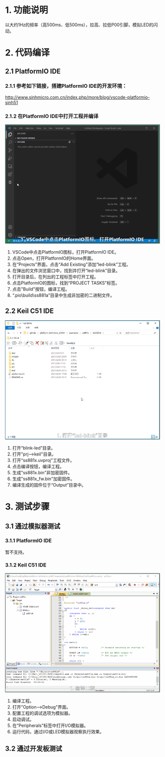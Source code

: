 # 1. 功能说明
以大约1Hz的频率（高500ms、低500ms），拉高、拉低P00引脚，模拟LED的闪动。

# 2. 代码编译

## 2.1 PlatformIO IDE

### 2.1.1 参考如下链接，搭建PlatformIO IDE的开发环境：

http://www.sinhmicro.com.cn/index.php/more/blog/vscode-platformio-sinh51

### 2.1.2 在PlatformIO IDE中打开工程并编译

![image](./led-blink-build2.gif)

1. VSCode中点击PlatformIO图标，打开PlatformIO IDE。
2. 点击Open，打开PlatformIO的Home界面。
3. 在“Projects”界面，点击“Add Existing”添加“led-blink”工程。
4. 在弹出的文件浏览窗口中，找到并打开“led-blink”目录。
5. 打开目录后，在列出的工程标签中打开工程。
6. 点击PlatformIO的图标，找到“PROJECT TASKS”标签。
7. 点击"Build"按钮，编译工程。
8. “.pio\build\ss881a”目录中生成非加密的二进制文件。

## 2.2 Keil C51 IDE
![image](./led-blink-build.gif)
1. 打开“blink-led”目录。
2. 打开"prj-->keil"目录。
3. 打开“ss881x.uvproj"工程文件。
4. 点击编译按钮，编译工程。
5. 生成”ss881x.bin"非加密固件。
6. 生成”ss881x_fw.bin"加密固件。
7. 编译生成的固件位于“Output”目录中。

# 3. 测试步骤

## 3.1 通过模拟器测试
### 3.1.1 PlatformIO IDE

暂不支持。

### 3.1.2 Keil C51 IDE
![image](./led-blink-simulator.gif)
1. 编译工程。
2. 打开"Option-->Debug"界面。
3. 配置工程的调试选项为模拟器。
4. 启动调试。
5. 在“Peripherals”标签中打开I/O模拟器。
6. 运行代码，通过I/O或LED模拟器观察执行效果。

## 3.2 通过开发板测试
